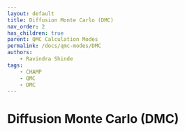 ```yaml
---
layout: default
title: Diffusion Monte Carlo (DMC)
nav_order: 2
has_children: true
parent: QMC Calculation Modes
permalink: /docs/qmc-modes/DMC
authors:
    - Ravindra Shinde
tags:
    - CHAMP
    - QMC
    - DMC
---
```


# Diffusion Monte Carlo (DMC)

